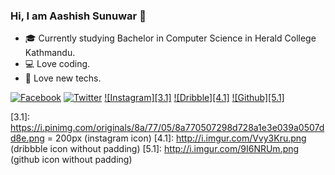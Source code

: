 ### Hi, I am Aashish Sunuwar 👋

- :mortar_board: Currently studying Bachelor in Computer Science in Herald College Kathmandu.
- :computer: Love coding.
- :iphone: Love new techs.

<!-- Please don't remove this: Grab your social icons from https://github.com/carlsednaoui/gitsocial -->

<!-- display the social media buttons in your README -->

[![Facebook][1.1]][1]
[![Twitter][2.1]][2]
[![Instagram][3.1]][3]
[![Dribble][4.1]][4]
[![Github][5.1]][5]


<!-- links to social media icons -->
[1.1]: http://i.imgur.com/fep1WsG.png (facebook icon without padding)
[2.1]: http://i.imgur.com/wWzX9uB.png (twitter icon without padding)
[3.1]: https://i.pinimg.com/originals/8a/77/05/8a770507298d728a1e3e039a0507dd8e.png = 200px (instagram icon)
[4.1]: http://i.imgur.com/Vvy3Kru.png (dribbble icon without padding)
[5.1]: http://i.imgur.com/9I6NRUm.png (github icon without padding)


<!-- links to your social media accounts -->
[1]: https://www.facebook.com/spydermyaan
[2]: https://www.twitter.com/ArtistSunuwar
[3]: https://www.instagram.com/used.less.brain
[4]: https://dribbble.com/aashish-sunuwar
[5]: https://www.github.com/aashish-sunuwar

<!-- Please don't remove this: Grab your social icons from https://github.com/carlsednaoui/gitsocial -->
